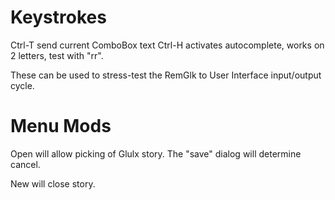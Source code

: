 Keystrokes
===============
Ctrl-T send current ComboBox text
Ctrl-H activates autocomplete, works on 2 letters, test with "rr".

These can be used to stress-test the RemGlk to User Interface input/output cycle.


Menu Mods
=============
Open will allow picking of Glulx story. The "save" dialog will determine cancel.

New will close story.
